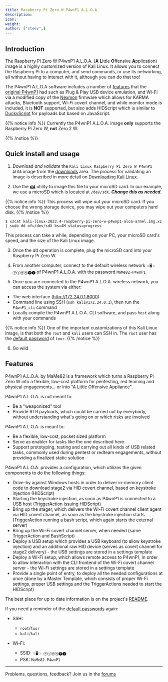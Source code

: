 ```yaml
---
title: Raspberry Pi Zero W P4wnP1 A.L.O.A
description:
icon:
weight:
author: ["steev",]
---
```


## Introduction

The Raspberry Pi Zero W P4wnP1 A.L.O.A. (**A** **L**ittle **O**ffensive **A**pplication) image is a highly customized version of Kali Linux. It allows you to connect the Raspberry Pi to a computer, and send commands, or use its networking, all without having to interact with it, although you can do that too!

The P4wnP1 A.L.O.A software includes a number of [features](#features) that the [original P4wnP1](https://p4wnp1.readthedocs.io/en/latest/) had such as Plug & Play USB device emulation, and Wi-Fi via a modified copy of the [Nexmon](https://github.com/seemoo-lab/nexmon) firmware which allows for KARMA attacks, Bluetooth support, Wi-Fi covert channel, and while monitor mode is included, it is **NOT** supported, but also adds HIDScript which is similar to [DuckyScript](https://github.com/hak5darren/USB-Rubber-Ducky/wiki/Duckyscript) for payloads but based on JavaScript.

{{% notice info %}}
Currently the P4wnP1 A.L.O.A. image **only** supports the Raspberry Pi Zero W, **not** Zero 2 W.
<!-- There is support for Nexmon for Raspberry Pi Zero 2 W, but it doesn't work with Wi-Fi covert channel support. -->
{{% /notice %}}

## Quick install and usage

1. Download _and validate_ the `Kali Linux Raspberry Pi Zero W P4wnP1 ALOA` image from the [downloads](/get-kali/#kali-arm) area. The process for validating an image is described in more detail on [Downloading Kali Linux](/docs/introduction/download-official-kali-linux-images/).

2. Use the **[dd](https://manpages.debian.org/testing/coreutils/dd.1.en.html)** utility to image this file to your microSD card. In our example, we use a microSD which is located at `/dev/sdX`. **_Change this as needed._**

{{% notice info %}}
This process will wipe out your microSD card. If you choose the wrong storage device, you may wipe out your computers hard disk.
{{% /notice %}}

```console
$ xzcat kali-linux-2023.4-raspberry-pi-zero-w-p4wnp1-aloa-armel.img.xz | sudo dd of=/dev/sdX bs=4M status=progress
```

This process can take a while, depending on your PC, your microSD card's speed, and the size of the Kali Linux image.

3. Once the _dd_ operation is complete, plug the microSD card into your Raspberry Pi Zero W.

4. From another computer, connect to the default wireless network `💥🖥💥 Ⓟ➃ⓌⓃ🅟❶` of P4wnP1 A.L.O.A. with the password `MaMe82-P4wnP1`

5. Once you are connected to the P4wnP1 A.L.O.A. wireless network, you can access the system via either:

- The web interface (<http://172.24.0.1:8000>)
- Command line using SSH (`ssh kali@172.24.0.1`), then run the `P4wnP1_cli` command
- Locally compile the P4wnP1 A.L.O.A. CLI software, and pass `host` along with your commands

{{% notice info %}}
One of the important customizations of this Kali Linux image, is that both the `root` and `kali` users can SSH in.
The `root` user has the [default password](/docs/introduction/default-credentials/) of `toor`.
{{% /notice %}}

6. Go wild

## Features

P4wnP1 A.L.O.A. by MaMe82 is a framework which turns a Raspberry Pi Zero W into a flexible, low-cost platform for pentesting, red teaming and physical engagements... or into "A Little Offensive Appliance".

P4wnP1 A.L.O.A. is not meant to:

- Be a "weaponized" tool
- Provide RTR payloads, which could be carried out by everybody, without understanding what's going on or which risks are involved

P4wnP1 A.L.O.A. is meant to:

- Be a flexible, low-cost, pocket sized platform
- Serve as enabler for tasks like the one described here
- Support prototyping, testing and carrying out all kinds of USB related tasks, commonly used during pentest or redteam engagements, without providing a finalized static solution

 P4wnP1 A.L.O.A. provides a configuration, which utilizes the given components to do the following things:

- Drive-by against Windows hosts in order to deliver in-memory client code to download stage2 via HID covert channel, based on keystroke injection (HIDScript)
- Starting the keystroke injection, as soon as P4wnP1 is connected to a USB host (TriggerAction issuing HIDScript)
- Bring up the stager, which delivers the Wi-Fi covert channel client agent via HID covert channel, as soon as the keystroke injection starts (TriggerAction running a bash script, which again starts the external server)
- Bring up the Wi-Fi covert channel server, when needed (same TriggerAction and BashScript)
- Deploy a USB setup which provides a USB keyboard (to allow keystroke injection) and an additional raw HID device (serves as covert channel for stage2 delivery) - the USB settings are stored in a settings template
- Deploy a Wi-Fi setup, which allows remote access to P4wnP1, in order to allow interaction with the CLI frontend of the Wi-Fi covert channel server - the Wi-Fi settings are stored in a settings template
- Provide a single point of entry, to deploy all the needed configurations at once (done by a Master Template, which consists of proper Wi-Fi settings, proper USB settings and the TriggerActions needed to start the HIDScript)

The best place for up to date information is on the project's [README](https://github.com/RoganDawes/P4wnP1_aloa/blob/master/README.md).

If you need a reminder of the [default passwords](/docs/introduction/default-credentials/) again:

- SSH:
   - `root`/`toor`
   - `kali`/`kali`

- Wi-Fi:
   - SSID: `💥🖥💥 Ⓟ➃ⓌⓃ🅟❶`
   - PSK: `MaMe82-P4wnP1`

- - -

Problems, questions, feedback? Join us in the [forums](https://forums.kali.org/)
